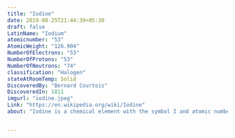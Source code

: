 ```yaml
---
title: "Iodine"
date: 2019-08-25T21:44:39+05:30
draft: false
LatinName: "Iodium"
atomicnumber: "53"
AtomicWeight: "126.904"
NumberOfElectrons: "53"
NumberOfProtons: "53"
NumberOfNeutrons: "74" 
classification: "Halogen"
stateAtRoomTemp: Solid
DiscoveredBy: "Bernard Courtois" 
DiscoveredIn: 1811
imgurl: "iodine.jpeg"
Link: "https://en.wikipedia.org/wiki/Iodine"
about: "Iodine is a chemical element with the symbol I and atomic number 53. The heaviest of the stable halogens, it exists as a lustrous, purple-black non-metallic solid at standard conditions that melts to form a deep violet liquid at 114 degrees Celsius, and boils to a violet gas at 184 degrees Celsius. The element was discovered by the French chemist Bernard Courtois in 1811."


---
```


